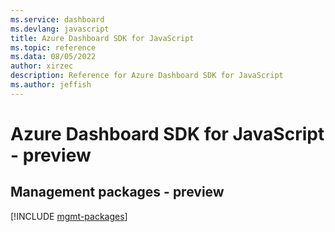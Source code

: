 ```yaml
---
ms.service: dashboard
ms.devlang: javascript
title: Azure Dashboard SDK for JavaScript
ms.topic: reference
ms.data: 08/05/2022
author: xirzec
description: Reference for Azure Dashboard SDK for JavaScript
ms.author: jeffish
---
```

# Azure Dashboard SDK for JavaScript - preview

## Management packages - preview
[!INCLUDE [mgmt-packages](dashboard-mgmt-index.md)]